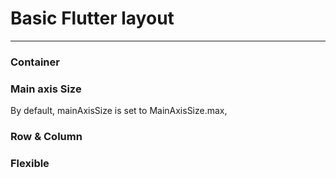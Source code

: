 # Basic Flutter layout
---

### Container

### Main axis Size

By default, mainAxisSize is set to MainAxisSize.max,

### Row & Column


### Flexible